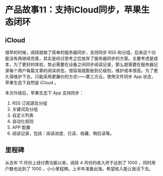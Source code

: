 # 产品故事11：支持iCloud同步，苹果生态闭环

## iCloud
很早的时候，阅牍就做了简单的服务器同步，支持同步 RSS 和分组，后来这个功能没有再继续完善，其实是经过思考之后放弃了服务器同步的方案。主要考虑是成本，为了更好的体验，势必需要在设备之间同步阅读记录，那么就需要在服务器记录每个用户每篇文章的阅读状态，很容易就膨胀到亿级别，维护成本很高。为了更久得维护下去，只能采用更廉价的方式——第三方云，使用文件同步 App 状态，苹果生态下自然是 iCloud 。

本次升级后，苹果生态下 App 支持同步：

1. RSS 订阅源及分组
2. 关键词及分组
3. 自定义列表
4. 自动化规则
5. APP 配置
6. 阅读记录，包括：阅读进度、已读、收藏、稍后读等。

## 里程碑

从去年 11 月份上线付费功能以来，阅牍 4 月份的收入终于达到了 1000 ，同时用户数也达到了 1000 ，小小里程碑。上半年准备出海，希望收入能让我活下去。